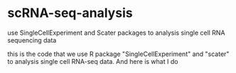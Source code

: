 # scRNA-seq-analysis
use SingleCellExperiment and Scater packages to analysis single cell RNA sequencing data

this is the code that we use R package "SingleCellExperiment" and "scater" to analysis single cell RNA-seq data.
And here is what I do
